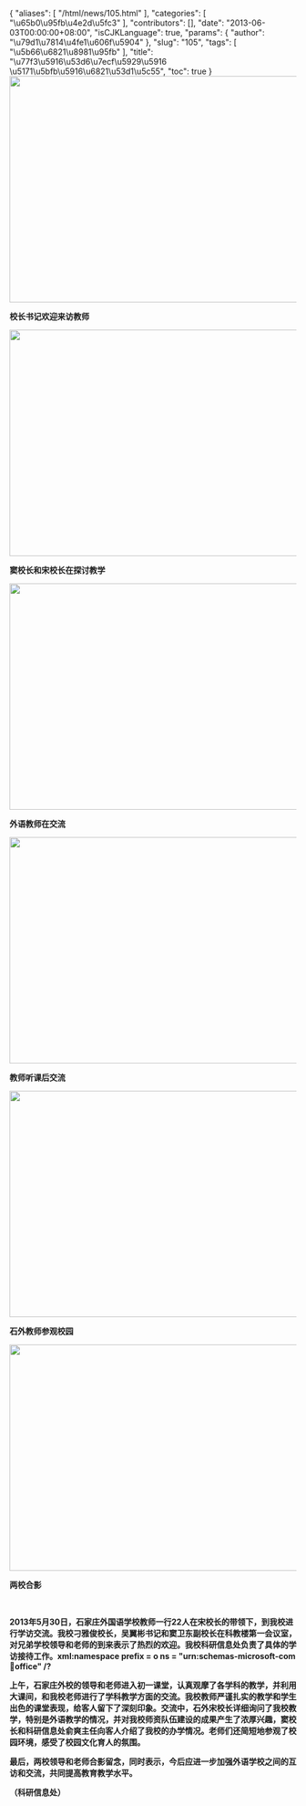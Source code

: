 {
    "aliases": [
        "/html/news/105.html"
    ],
    "categories": [
        "\u65b0\u95fb\u4e2d\u5fc3"
    ],
    "contributors": [],
    "date": "2013-06-03T00:00:00+08:00",
    "isCJKLanguage": true,
    "params": {
        "author": "\u79d1\u7814\u4fe1\u606f\u5904"
    },
    "slug": "105",
    "tags": [
        "\u5b66\u6821\u8981\u95fb"
    ],
    "title": "\u77f3\u5916\u53d6\u7ecf\u5929\u5916 \u5171\u5bfb\u5916\u6821\u53d1\u5c55",
    "toc": true
}
**<img
    src="https://cdn.tfls.online/mirror/full/47dd76667da7a7efe456cef98438ac398c23642f.jpg"
    style="display:block;margin-left:auto;margin-right:auto;"
    decoding="async"
    fetchpriority="auto"
    loading="lazy"
    height="397"
    width="600"
/>**

**校长书记欢迎来访教师**

**<img
    src="https://cdn.tfls.online/mirror/full/4ca0999a7b78b191497d7499f4705faa7b186cc3.jpg"
    style="display:block;margin-left:auto;margin-right:auto;"
    decoding="async"
    fetchpriority="auto"
    loading="lazy"
    height="397"
    width="600"
/>**

**窦校长和宋校长在探讨教学**

**<img
    src="https://cdn.tfls.online/mirror/full/0145947fd06b7de55b6f61bbdba58874deaf0d71.jpg"
    style="display:block;margin-left:auto;margin-right:auto;"
    decoding="async"
    fetchpriority="auto"
    loading="lazy"
    height="397"
    width="600"
/>**

**外语教师在交流**

**<img
    src="https://cdn.tfls.online/mirror/full/0e3d31bdd42126a8be5e41ce74cefebef437ce6d.jpg"
    style="display:block;margin-left:auto;margin-right:auto;"
    decoding="async"
    fetchpriority="auto"
    loading="lazy"
    height="397"
    width="600"
/>**

**教师听课后交流**

**<img
    src="https://cdn.tfls.online/mirror/full/a12d222cb970dde22dd6b550938d502a62595698.jpg"
    style="display:block;margin-left:auto;margin-right:auto;"
    decoding="async"
    fetchpriority="auto"
    loading="lazy"
    height="397"
    width="600"
/>**

**石外教师参观校园**

**<img
    src="https://cdn.tfls.online/mirror/full/b747005e4c0bc134e5861a60882e0884ccae16be.jpg"
    style="display:block;margin-left:auto;margin-right:auto;"
    decoding="async"
    fetchpriority="auto"
    loading="lazy"
    height="397"
    width="600"
/>**

**两校合影**

 

**2013年5月30日，石家庄外国语学校教师一行22人在宋校长的带领下，到我校进行学访交流。我校刁雅俊校长，吴翼彬书记和窦卫东副校长在科教楼第一会议室，对兄弟学校领导和老师的到来表示了热烈的欢迎。我校科研信息处负责了具体的学访接待工作。xml:namespace prefix = o ns = "urn:schemas-microsoft-com:office:office" /?**

**上午，石家庄外校的领导和老师进入初一课堂，认真观摩了各学科的教学，并利用大课间，和我校老师进行了学科教学方面的交流。我校教师严谨扎实的教学和学生出色的课堂表现，给客人留下了深刻印象。交流中，石外宋校长详细询问了我校教学，特别是外语教学的情况，并对我校师资队伍建设的成果产生了浓厚兴趣，窦校长和科研信息处俞爽主任向客人介绍了我校的办学情况。老师们还简短地参观了校园环境，感受了校园文化育人的氛围。**

**最后，两校领导和老师合影留念，同时表示，今后应进一步加强外语学校之间的互访和交流，共同提高教育教学水平。**

**（科研信息处）**

 

